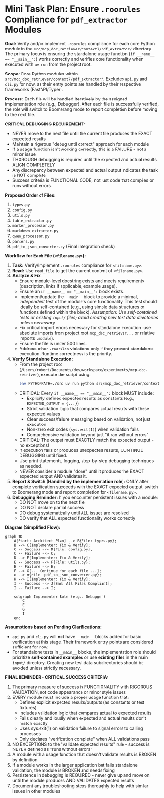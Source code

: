 # Mini Task Plan: Ensure `.roorules` Compliance for `pdf_extractor` Modules

**Goal:** Verify and/or implement `.roorules` compliance for each core Python module in the `src/mcp_doc_retriever/context7/pdf_extractor/` directory. The primary focus is ensuring the standalone usage function (`if __name__ == "__main__":`) works correctly and verifies core functionality when executed with `uv run` from the project root.

**Scope:** Core Python modules within `src/mcp_doc_retriever/context7/pdf_extractor/`. Excludes `api.py` and `cli.py` for now, as their entry points are handled by their respective frameworks (FastAPI/Typer).

**Process:** Each file will be handled iteratively by the assigned implementation role (e.g., Debugger). After each file is successfully verified, the role will switch to Boomerang mode to report completion before moving to the next file.

**CRITICAL DEBUGGING REQUIREMENT:** 
- NEVER move to the next file until the current file produces the EXACT expected results
- Maintain a rigorous "debug until correct" approach for each module
- If a usage function isn't working correctly, this is a FAILURE - not a minor issue
- THOROUGH debugging is required until the expected and actual results ALIGN COMPLETELY
- Any discrepancy between expected and actual output indicates the task is NOT complete
- Success criteria is FUNCTIONAL CODE, not just code that compiles or runs without errors

**Proposed Order of Files:**

1.  `types.py`
2.  `config.py`
3.  `utils.py`
4.  `table_extractor.py`
5.  `marker_processor.py`
6.  `markdown_extractor.py`
7.  `qwen_processor.py`
8.  `parsers.py`
9.  `pdf_to_json_converter.py` (Final integration check)

**Workflow for Each File (`<filename.py>`):**

1.  **Task:** Verify/Implement `.roorules` compliance for `<filename.py>`.
2.  **Read:** Use `read_file` to get the current content of `<filename.py>`.
3.  **Analyze & Fix:**
    *   Ensure module-level docstring exists and meets requirements (description, links if applicable, example usage).
    *   Ensure an `if __name__ == "__main__":` block exists.
    *   Implement/update the `__main__` block to provide a minimal, *independent* test of the module's core functionality. This test should ideally be self-contained (e.g., using simple data structures or functions defined within the block). *Assumption: Use self-contained tests or existing `input/` files; avoid creating new test data directories unless necessary.*
    *   Fix critical import errors necessary for standalone execution (use absolute imports from project root `mcp_doc_retriever...` or relative imports `.module`).
    *   Ensure the file is under 500 lines.
    *   Address other `.roorules` violations only if they prevent standalone execution. Runtime correctness is the priority.
4.  **Verify Standalone Execution:**
    *   From the project root (`/Users/robert/Documents/dev/workspace/experiments/mcp-doc-retriver`), execute the script using:
        ```bash
        env PYTHONPATH=./src uv run python src/mcp_doc_retriever/context7/pdf_extractor/<filename.py>
        ```
    *   CRITICAL: Every `if __name__ == "__main__":` block MUST include:
        - Explicitly defined expected results as constants (e.g., `EXPECTED_OUTPUT = {...}`)
        - Strict validation logic that compares actual results with these expected values
        - Clear success/failure messaging based on validation, not just execution
        - Non-zero exit codes (`sys.exit(1)`) when validation fails
        - Comprehensive validation beyond just "it ran without errors"
    *   CRITICAL: The output must EXACTLY match the expected output - no exceptions!
    *   If execution fails or produces unexpected results, CONTINUE DEBUGGING until fixed.
    *   Use print statements, logging, step-by-step debugging techniques as needed.
    *   NEVER consider a module "done" until it produces the EXACT expected output AND validates it.
5.  **Report & Switch (Handled by the implementation role):** ONLY after complete verification succeeds with the EXACT expected output, switch to Boomerang mode and report completion for `<filename.py>`.
6.  **Debugging Reminder:** If you encounter persistent issues with a module:
    *   DO NOT move on to the next file
    *   DO NOT declare partial success
    *   DO debug systematically until ALL issues are resolved
    *   DO verify that ALL expected functionality works correctly

**Diagram (Simplified Flow):**

```mermaid
graph TD
    A[Start: Architect Plan] --> B{File: types.py};
    B --> C[Implementer: Fix & Verify];
    C -- Success --> D{File: config.py};
    C -- Failure --> C;
    D --> E[Implementer: Fix & Verify];
    E -- Success --> F{File: utils.py};
    E -- Failure --> E;
    F --> G[... Continue for each file ...];
    G --> H{File: pdf_to_json_converter.py};
    H --> I[Implementer: Fix & Verify];
    I -- Success --> J[End: All Files Compliant];
    I -- Failure --> I;

    subgraph Implementer Role (e.g., Debugger)
        C
        E
        G
        I
    end
```

**Assumptions based on Pending Clarifications:**

*   `api.py` and `cli.py` will **not** have `__main__` blocks added for basic verification at this stage. Their framework entry points are considered sufficient for now.
*   For standalone tests in `__main__` blocks, the implementation role should prioritize **self-contained examples** or use **existing files** in the main `input/` directory. Creating new test data subdirectories should be avoided unless strictly necessary.

**FINAL REMINDER - CRITICAL SUCCESS CRITERIA:**

1. The primary measure of success is FUNCTIONALITY with RIGOROUS VALIDATION, not code appearance or minor style issues
2. EVERY module must include a proper usage function that:
   - Defines explicit expected results/outputs (as constants or test fixtures)
   - Includes validation logic that compares actual to expected results
   - Fails clearly and loudly when expected and actual results don't match exactly
   - Uses sys.exit(1) on validation failure to signal errors to calling processes
   - Only declares "verification complete" when ALL validations pass
3. NO EXCEPTIONS to the "validate expected results" rule - success is NEVER defined as "runs without errors"
4. A module with a usage function that doesn't validate results is BROKEN by definition
5. If a module works in the larger application but fails standalone validation, the module is BROKEN and needs fixing
6. Persistence in debugging is REQUIRED - never give up and move on until the module produces AND VALIDATES expected results
7. Document any troubleshooting steps thoroughly to help with similar issues in other modules
